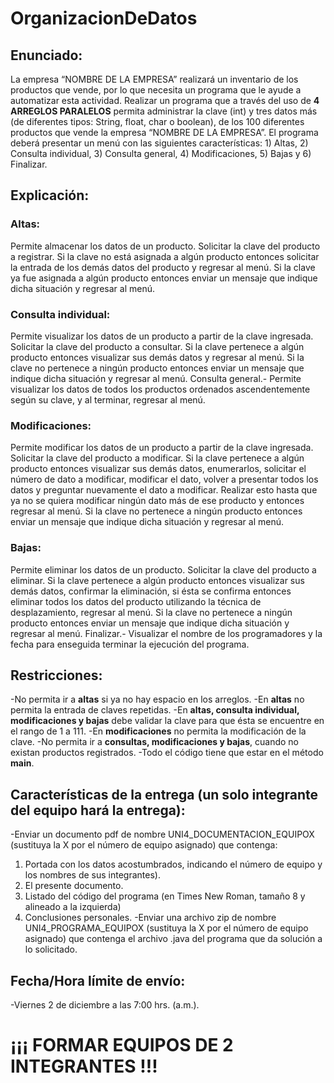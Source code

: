 # OrganizacionDeDatos

## Enunciado:
La empresa “NOMBRE DE LA EMPRESA” realizará un inventario de los productos que vende, por
lo que necesita un programa que le ayude a automatizar esta actividad.
Realizar un programa que a través del uso de **4 ARREGLOS PARALELOS** permita administrar la
clave (int) y tres datos más (de diferentes tipos: String, float, char o boolean), de los 100 diferentes
productos que vende la empresa “NOMBRE DE LA EMPRESA”. El programa deberá presentar un menú
con las siguientes características: 1) Altas, 2) Consulta individual, 3) Consulta general, 4) Modificaciones,
5) Bajas y 6) Finalizar.

## Explicación:

### Altas:
Permite almacenar los datos de un producto. Solicitar la clave del producto a registrar. Si la clave
no está asignada a algún producto entonces solicitar la entrada de los demás datos del producto y
regresar al menú. Si la clave ya fue asignada a algún producto entonces enviar un mensaje que indique
dicha situación y regresar al menú.

### Consulta individual:
Permite visualizar los datos de un producto a partir de la clave ingresada. Solicitar
la clave del producto a consultar. Si la clave pertenece a algún producto entonces visualizar sus demás
datos y regresar al menú. Si la clave no pertenece a ningún producto entonces enviar un mensaje que
indique dicha situación y regresar al menú.
Consulta general.- Permite visualizar los datos de todos los productos ordenados ascendentemente
según su clave, y al terminar, regresar al menú.
### Modificaciones:
Permite modificar los datos de un producto a partir de la clave ingresada. Solicitar la
clave del producto a modificar. Si la clave pertenece a algún producto entonces visualizar sus demás
datos, enumerarlos, solicitar el número de dato a modificar, modificar el dato, volver a presentar todos
los datos y preguntar nuevamente el dato a modificar. Realizar esto hasta que ya no se quiera modificar
ningún dato más de ese producto y entonces regresar al menú. Si la clave no pertenece a ningún
producto entonces enviar un mensaje que indique dicha situación y regresar al menú.

### Bajas:
Permite eliminar los datos de un producto. Solicitar la clave del producto a eliminar. Si la clave
pertenece a algún producto entonces visualizar sus demás datos, confirmar la eliminación, si ésta se
confirma entonces eliminar todos los datos del producto utilizando la técnica de desplazamiento,
regresar al menú. Si la clave no pertenece a ningún producto entonces enviar un mensaje que indique
dicha situación y regresar al menú.
Finalizar.- Visualizar el nombre de los programadores y la fecha para enseguida terminar la ejecución
del programa.

## Restricciones:
-No permita ir a **altas** si ya no hay espacio en los arreglos.
-En **altas** no permita la entrada de claves repetidas.
-En **altas, consulta individual, modificaciones y bajas** debe validar la clave para que ésta se encuentre en el rango de 1 a 111.
-En **modificaciones** no permita la modificación de la clave.
-No permita ir a **consultas, modificaciones y bajas**, cuando no existan productos registrados.
-Todo el código tiene que estar en el método **main**.

## Características de la entrega (un solo integrante del equipo hará la entrega):
-Enviar un documento pdf de nombre UNI4_DOCUMENTACION_EQUIPOX (sustituya la X por el número de equipo asignado) que contenga:
  1. Portada con los datos acostumbrados, indicando el número de equipo y los nombres de sus integrantes).
  2. El presente documento.
  3. Listado del código del programa (en Times New Roman, tamaño 8 y alineado a la izquierda)
  4. Conclusiones personales.
-Enviar una archivo zip de nombre UNI4_PROGRAMA_EQUIPOX (sustituya la X por el número de equipo asignado) que contenga el archivo .java del programa que da solución a lo solicitado.

## Fecha/Hora límite de envío:
-Viernes 2 de diciembre a las 7:00 hrs. (a.m.).

# ¡¡¡ FORMAR EQUIPOS DE 2 INTEGRANTES !!!
